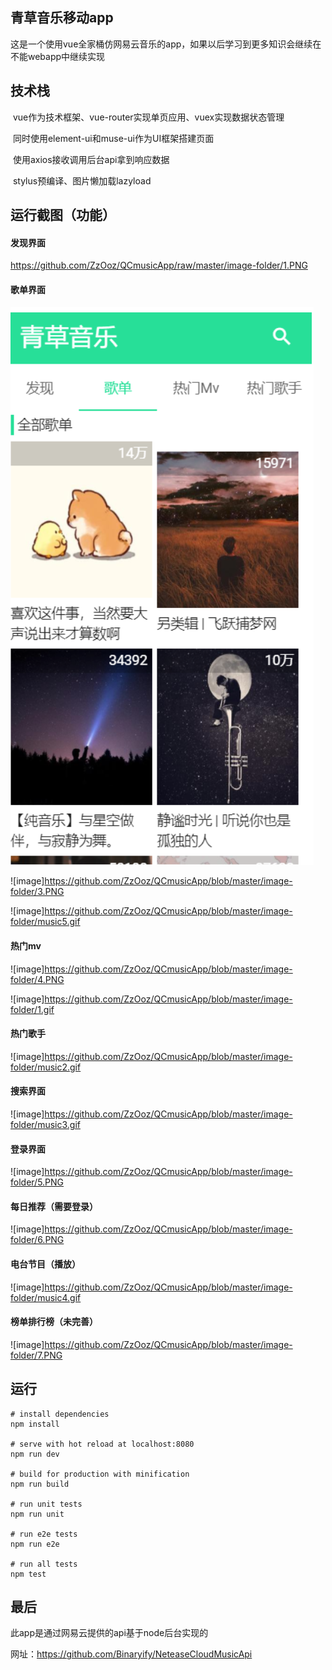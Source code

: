## 青草音乐移动app

这是一个使用vue全家桶仿网易云音乐的app，如果以后学习到更多知识会继续在不能webapp中继续实现

## 技术栈

​	vue作为技术框架、vue-router实现单页应用、vuex实现数据状态管理

​	同时使用element-ui和muse-ui作为UI框架搭建页面

​	使用axios接收调用后台api拿到响应数据

​	stylus预编译、图片懒加载lazyload



## 运行截图（功能）



#### 发现界面

https://github.com/ZzOoz/QCmusicApp/raw/master/image-folder/1.PNG
#### 

#### 

#### 	歌单界面

![image](https://github.com/ZzOoz/QCmusicApp/blob/master/image-folder/2.PNG)

![image]https://github.com/ZzOoz/QCmusicApp/blob/master/image-folder/3.PNG

![image]https://github.com/ZzOoz/QCmusicApp/blob/master/image-folder/music5.gif


#### 热门mv


![image]https://github.com/ZzOoz/QCmusicApp/blob/master/image-folder/4.PNG

![image]https://github.com/ZzOoz/QCmusicApp/blob/master/image-folder/1.gif

#### 热门歌手

![image]https://github.com/ZzOoz/QCmusicApp/blob/master/image-folder/music2.gif
#### 搜索界面

![image]https://github.com/ZzOoz/QCmusicApp/blob/master/image-folder/music3.gif
#### 登录界面

![image]https://github.com/ZzOoz/QCmusicApp/blob/master/image-folder/5.PNG
#### 每日推荐（需要登录）

![image]https://github.com/ZzOoz/QCmusicApp/blob/master/image-folder/6.PNG
#### 电台节目（播放）

![image]https://github.com/ZzOoz/QCmusicApp/blob/master/image-folder/music4.gif
#### 榜单排行榜（未完善）

![image]https://github.com/ZzOoz/QCmusicApp/blob/master/image-folder/7.PNG
## 运行

```
# install dependencies
npm install

# serve with hot reload at localhost:8080
npm run dev

# build for production with minification
npm run build

# run unit tests
npm run unit

# run e2e tests
npm run e2e

# run all tests
npm test
```



## 最后

此app是通过网易云提供的api基于node后台实现的

网址：https://github.com/Binaryify/NeteaseCloudMusicApi
